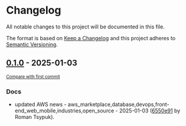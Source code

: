 # Changelog

All notable changes to this project will be documented in this file.

The format is based on [Keep a Changelog](http://keepachangelog.com/en/1.0.0/)
and this project adheres to [Semantic Versioning](http://semver.org/spec/v2.0.0.html).

<!-- insertion marker -->
## [0.1.0](https://github.com/tsypuk/aws-news/releases/tag/ver-2025-01-030.1.0) - 2025-01-03

<small>[Compare with first commit](https://github.com/tsypuk/aws-news/compare/fcdf3d785bd2de16a5faa643f7334c97e6bb3c0f...ver-2025-01-03)</small>

### Docs

- updated AWS news - aws_marketplace,database,devops,front-end_web_mobile,industries,open_source - 2025-01-03 ([6550e91](https://github.com/tsypuk/aws-news/commit/6550e91d0c59175845c803c15612a89fd666cecb) by Roman Tsypuk).

